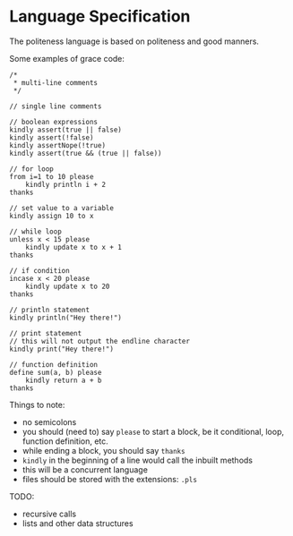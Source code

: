 # Language Specification
The politeness language is based on politeness and good manners.

Some examples of grace code:

```
/*
 * multi-line comments
 */ 

// single line comments

// boolean expressions
kindly assert(true || false)
kindly assert(!false)
kindly assertNope(!true)
kindly assert(true && (true || false))

// for loop
from i=1 to 10 please
    kindly println i + 2
thanks

// set value to a variable
kindly assign 10 to x

// while loop
unless x < 15 please
    kindly update x to x + 1
thanks

// if condition
incase x < 20 please
    kindly update x to 20
thanks

// println statement
kindly println("Hey there!")

// print statement
// this will not output the endline character 
kindly print("Hey there!")

// function definition
define sum(a, b) please
    kindly return a + b
thanks
```

Things to note:
- no semicolons
- you should (need to) say `please` to start a block, be it conditional, loop, function definition, etc.
- while ending a block, you should say `thanks`
- `kindly` in the beginning of a line would call the inbuilt methods
- this will be a concurrent language
- files should be stored with the extensions: `.pls`

TODO:
- recursive calls
- lists and other data structures

